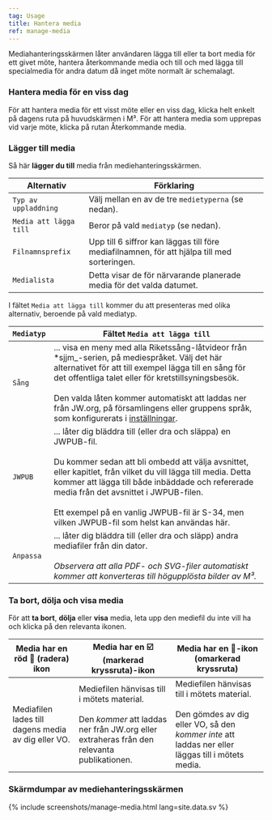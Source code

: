 ```yaml
---
tag: Usage
title: Hantera media
ref: manage-media
---
```


Mediahanteringsskärmen låter användaren lägga till eller ta bort media för ett givet möte, hantera återkommande media och till och med lägga till specialmedia för andra datum då inget möte normalt är schemalagt.

### Hantera media för en viss dag

För att hantera media för ett visst möte eller en viss dag, klicka helt enkelt på dagens ruta på huvudskärmen i M³. För att hantera media som upprepas vid varje möte, klicka på rutan Återkommande media.

### Lägger till media

Så här **lägger du till** media från mediehanteringsskärmen.

| Alternativ           | Förklaring                                         |
| ---------------- | --------------------------------------------------- |
| `Typ av uppladdning` | Välj mellan en av de tre `medietyperna` (se nedan). |
| `Media att lägga till`   | Beror på vald `mediatyp` (se nedan).       |
| `Filnamnsprefix` | Upp till 6 siffror kan läggas till före mediafilnamnen, för att hjälpa till med sorteringen. |
| `Medialista` | Detta visar de för närvarande planerade media för det valda datumet. |

I fältet `Media att lägga till` kommer du att presenteras med olika alternativ, beroende på vald mediatyp.

| `Mediatyp` | Fältet `Media att lägga till` |
| ------------ | ------------------------ |
| `Sång` | ... visa en meny med alla Riketssång-låtvideor från *sjjm_-serien, på mediespråket. Välj det här alternativet för att till exempel lägga till en sång för det offentliga talet eller för kretstillsyningsbesök. <br><br> Den valda låten kommer automatiskt att laddas ner från JW.org, på församlingens eller gruppens språk, som konfigurerats i [inställningar]({{page.lang}}/#configuration). |
| `JWPUB` | ... låter dig bläddra till (eller dra och släppa) en JWPUB-fil. <br><br> Du kommer sedan att bli ombedd att välja avsnittet, eller kapitlet, från vilket du vill lägga till media. Detta kommer att lägga till både inbäddade och refererade media från det avsnittet i JWPUB-filen. <br><br> Ett exempel på en vanlig JWPUB-fil är S-34, men vilken JWPUB-fil som helst kan användas här. |
| `Anpassa` | ... låter dig bläddra till (eller dra och släpp) andra mediafiler från din dator. <br><br> *Observera att alla PDF- och SVG-filer automatiskt kommer att konverteras till högupplösta bilder av M³.* |

### Ta bort, dölja och visa media

För att **ta bort**, **dölja** eller **visa** media, leta upp den mediefil du inte vill ha och klicka på den relevanta ikonen.

| Media har en röd 🥥 (radera) ikon | Media har en ☑️ (markerad kryssruta)-ikon | Media har en 🔲-ikon (omarkerad kryssruta) |
| ---------------------- | --------------------------- | ------------------------------ |
| Mediafilen lades till dagens media av dig eller VO. | Mediefilen hänvisas till i mötets material. <br><br> Den *kommer* att laddas ner från JW.org eller extraheras från den relevanta publikationen. | Mediefilen hänvisas till i mötets material. <br><br> Den gömdes av dig eller VO, så den *kommer inte* att laddas ner eller läggas till i mötets media. |

### Skärmdumpar av mediehanteringsskärmen

{% include screenshots/manage-media.html lang=site.data.sv %}
